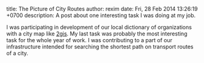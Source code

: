 title: The Picture of City Routes
author: rexim
date: Fri, 28 Feb 2014 13:26:19 +0700
description: A post about one interesting task I was doing at my job.

I was participating in development of our local dictionary of
organizations with a city map like [2gis](http://2gis.com/). My last
task was probably the most interesting task for the whole year of
work. I was contributing to a part of our infrastructure intended for
searching the shortest path on transport routes of a city.
